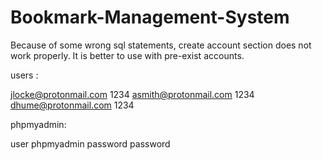 # Bookmark-Management-System

Because of some wrong sql statements, create account section does not work properly. It is better to use with pre-exist accounts.



users :

jlocke@protonmail.com	1234
asmith@protonmail.com	1234
dhume@protonmail.com	1234

phpmyadmin:

user phpmyadmin
password password
